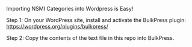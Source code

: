 Importing NSMI Categories into Wordpress is Easy!

Step 1: On your WordPress site, install and activate the BulkPress plugin: https://wordpress.org/plugins/bulkpress/

Step 2: Copy the contents of the text file in this repo into BulkPress. 
